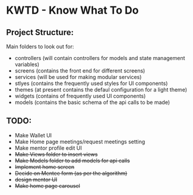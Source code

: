 # KWTD - Know What To Do

## Project Structure:
Main folders to look out for:
- controllers (will contain controllers for models and state management variables)
- screens (contains the front end for different screens)
- services (will be used for making modular services)
- stlyes (contains the frequently used styles for UI components)
- themes (at present contains the defaul configuration for a light theme)
- widgets (contains of frequently used UI components)
- models (contains the basic schema of the api calls to be made)

## TODO:
- Make Wallet UI
- Make Home page meetings/request meetings setting
- Make mentor profile edit UI
- ~~Make Views folder to insert views~~
- ~~Make Models folder to add models for api calls~~
- ~~Implement home screen~~
- ~~Decide on Mentee form (as per the algorithm)~~
- ~~design mentor UI~~
- ~~Make home page carousel~~

